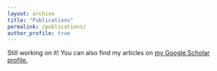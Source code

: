 ```yaml
---
layout: archive
title: "Publications"
permalink: /publications/
author_profile: true
---
```


Still working on it! You can also find my articles on <u><a href="{{author.googlescholar}}">my Google Scholar profile</a>.</u>

